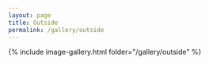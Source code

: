 ```yaml
---
layout: page
title: Outside
permalink: /gallery/outside
---
```


{% include image-gallery.html folder="/gallery/outside" %}
